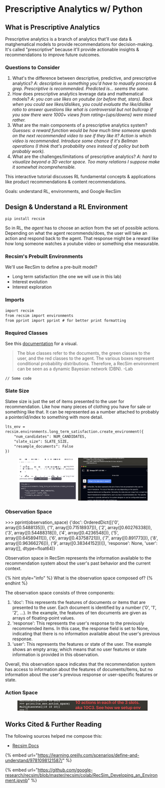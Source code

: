 # Prescriptive Analytics w/ Python

## What is Prescriptive Analytics

Prescriptive analytics is a branch of analytics that'll use data & matghematical models to provide recommendations for decision-making. It's called "prescriptive" because it'll provide actionable insights & recommendations to improve future outcomes.

### Questions to Consider

1. What's the difference between descriptive, predictive, and prescriptive analytics? _A: descriptive is something you'd have to maually process & grep. Prescriptive is recommended. Predicted is... seems the same._
2. How does prescriptive analytics leverage data and mathematical mdoels? _A: you can use likes on youtube (or before that, stars). Back when you could see likes/dislikes, you could evaluate the like/dislike ratio to answer questions like what is controversial but not bullcrap if you saw there were 1000+ views from rating={ups/downs} were mixed rather._&#x20;
3. What are the main components of a prescriptive analytics system? _Guesses: a reward function would be how much time someone spends on the next recommended video to see if they like it? Action is which video is recommended. Introduce some chance if it's Bellman operations (I think that's probability ones instead of policy but both probably work)._
4. What are the challenges/limitations of prescriptive analytics? _A: hard to visualize beyond a 3D vector space. Too many relations I suppose make it somewhat incomprehensible._



This interactive tutorial discusses RL fundamental concepts & applications like product recommendations & content recommendations.

Goals: understand RL, environments, and Google RecSim



## Design & Understand a RL Environment

```
pip install recsim
```

So in RL, the _agent_ has to choose an action from the set of possible actions. Depending on what the agent recommends/does, the user will take an action and respond back to the agent. That response might be a reward like how long someone watches a youtube video or something else measurable.

### Recsim's Prebuilt Environments

We'll use RecSim to define a pre-built model?

* Long term satisfaction (the one we will use in this lab)
* Interest evolution
* Interest exploration

### Imports

```
import recsim
from recsim import environments
from pprint import pprint # for better print formatting
```

### Required Classes

See this [documentation](https://github.com/google-research/recsim/blob/master/recsim/colab/RecSim\_Developing\_an\_Environment.ipynb) for a visual.

> The blue classes refer to the documents, the green classes to the user, and the red classes to the agent. The various boxes represent conditional probability distributions. Therefore, a RecSim environment can be seen as a dynamic Bayesian network (DBN). -Lab

```
// Some code
```

### Slate Size

Slatee size is just the set of items presented to the user for recommendation. Like how many pieces of clothing you have for sale or something like that. It can be represented as a number attached to probably a pointer/id/index to something with more detail.

```
lts_env = recsim.environments.long_term_satisfaction.create_environment({
    "num_candidates": NUM_CANDIDATES,
    "slate_size": SLATE_SIZE,
    "resample_documents": False
})
```



<figure><img src="../../../.gitbook/assets/CleanShot 2024-03-19 at 21.04.47@2x.png" alt=""><figcaption></figcaption></figure>

### Observation Space

\>>> pprint(observation\_space) {'doc': OrderedDict(\[('0', array(\[0.5488135])), ('1', array(\[0.71518937])), ('2', array(\[0.60276338])), ('3', array(\[0.54488318])), ('4', array(\[0.4236548])), ('5', array(\[0.64589411])), ('6', array(\[0.43758721])), ('7', array(\[0.891773])), ('8', array(\[0.96366276])), ('9', array(\[0.38344152]))]), 'response': None, 'user': array(\[], dtype=float64)}

Observation space in RecSim represents the information available to the recommendation system about the user's past behavior and the current context.

{% hint style="info" %}
What is the observation space composed of?
{% endhint %}

The observation space consists of three components:

1. 'doc': This represents the features of documents or items that are presented to the user. Each document is identified by a number ('0', '1', '2', ...). In the example, the features of ten documents are given as arrays of floating-point values.
2. 'response': This represents the user's response to the previously recommended items. In this case, the response field is set to None, indicating that there is no information available about the user's previous response.
3. 'user': This represents the features or state of the user. The example shows an empty array, which means that no user features or state information is provided in this observation.

Overall, this observation space indicates that the recommendation system has access to information about the features of documents/items, but no information about the user's previous response or user-specific features or state.

### Action Space

<figure><img src="../../../.gitbook/assets/CleanShot 2024-03-19 at 21.16.06@2x.png" alt=""><figcaption></figcaption></figure>



## Works Cited & Further Reading

The following sources helped me compose this:

* [Recsim Docs](https://github.com/google-research/recsim/blob/master/recsim/colab/RecSim\_Developing\_an\_Environment.ipynb)

{% embed url="https://learning.oreilly.com/scenarios/define-and-understand/9781098121587/" %}

{% embed url="https://github.com/google-research/recsim/blob/master/recsim/colab/RecSim_Developing_an_Environment.ipynb" %}


